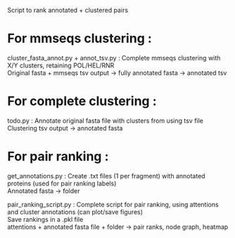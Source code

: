 Script to rank annotated + clustered pairs

# For mmseqs clustering : 
cluster_fasta_annot.py + annot_tsv.py : Complete mmseqs clustering with X/Y clusters, retaining POL/HEL/RNR  
Original fasta + mmseqs tsv output -> fully annotated fasta -> annotated tsv

# For complete clustering : 
todo.py : Annotate original fasta file with clusters from using tsv file  
Clustering tsv output -> annotated fasta

# For pair ranking : 
get_annotations.py : Create .txt files (1 per fragment) with annotated proteins (used for pair ranking labels)  
Annotated fasta -> folder  
  
pair_ranking_script.py : Complete script for pair ranking, using attentions and cluster annotations (can plot/save figures)  
Save rankings in a .pkl file  
attentions + annotated fasta file + folder -> pair ranks, node graph, heatmap  
